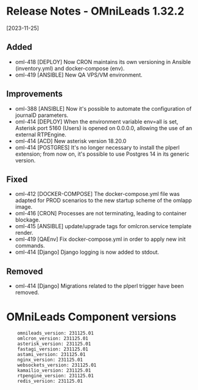 # Release Notes - OMniLeads 1.32.2
[2023-11-25]

## Added

* oml-418 [DEPLOY] Now CRON maintains its own versioning in Ansible (inventory.yml) and docker-compose (env).
* oml-419 [ANSIBLE] New QA VPS/VM environment.

## Improvements

* oml-388 [ANSIBLE] Now it's possible to automate the configuration of journalD parameters.
* oml-414 [DEPLOY] When the environment variable env=all is set, Asterisk port 5160 (Users) is opened on 0.0.0.0, allowing the use of an external RTPEngine.
* oml-414 [ACD] New asterisk version 18.20.0
* oml-414 [POSTGRES] It's no longer necessary to install the plperl extension; from now on, it's possible to use Postgres 14 in its generic version.

## Fixed

* oml-412 [DOCKER-COMPOSE] The docker-compose.yml file was adapted for PROD scenarios to the new startup scheme of the omlapp image.
* oml-416 [CRON] Processes are not terminating, leading to container blockage.
* oml-415 [ANSIBLE] update/upgrade tags for omlcron.service template render.
* oml-419 [QAEnv] Fix docker-compose.yml in order to apply new init commands.
* oml-414 [Django] Django logging is now added to stdout.

## Removed

* oml-414 [Django] Migrations related to the plperl trigger have been removed. 

# OMniLeads Component versions

```
    omnileads_version: 231125.01 
    omlcron_version: 231125.01
    asterisk_version: 231125.01
    fastagi_version: 231125.01
    astami_version: 231125.01
    nginx_version: 231125.01
    websockets_version: 231125.01
    kamailio_version: 231125.01
    rtpengine_version: 231125.01
    redis_version: 231125.01
```
